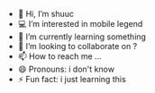 - 👋 Hi, I’m shuuc
- 💻 I’m interested in mobile legend
- 🌱 I’m currently learning something
- 💞️ I’m looking to collaborate on ?
- 📫 How to reach me ...
- 😄 Pronouns: i don't know
- ⚡ Fun fact: i just learning this

<!---
Evoltphoenix/Evoltphoenix is a ✨ special ✨ repository because its `README.md` (this file) appears on your GitHub profile.
You can click the Preview link to take a look at your changes.
--->
